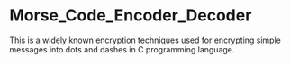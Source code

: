 # Morse_Code_Encoder_Decoder
This is a widely known encryption techniques used for encrypting simple messages into dots and dashes in C programming language.
